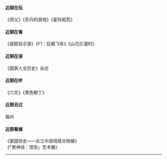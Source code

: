 
#### 近期在玩
《师父》《苏丹的游戏》《星际拓荒》

#### 近期在看
《装腔启示录》《F1：狂飙飞车》《山花烂漫时》

#### 近期在读
《国家人文历史》杂志 

#### 近期在听
《六爻》《黑色柳丁》

#### 近期去过
福州

#### 近期看展
《家国信史——长江中游简牍文物展》<br>
《「黑神话：悟空」艺术展》

***

